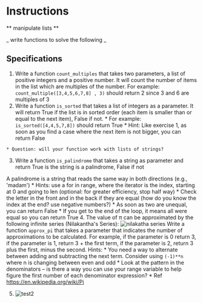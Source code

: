 # Instructions  

  ** manipulate lists **

  _ write functions to solve the following _

  ## Specifications
  1. Write a function `count_multiples` that takes two parameters, a list of positive integers and a positive number. It will count the number of items in the list which are multiples of the number.
For example: `count_multiple([3,4,5,6,7,8] , 3)` should return 2 since 3 and 6 are multiples of 3
  2. Write a function `is_sorted` that takes a list of integers as a parameter. It will return True if the list is in sorted order (each item is smaller than or equal to the next item), False if not.
    * For example: `is_sorted([4,4,5,7,8])` should return True
    * Hint: Like exercise 1, as soon as you find a case where the next item is not bigger, you can return False
  
    * Question: will your function work with lists of strings?
  3. Write a function `is_palindrome` that takes a string as parameter and return True is the string is a palindrome, False if not

  A palindrome is a string that reads the same way in both directions (e.g., 'madam')
    * Hints: use a for in range, where the iterator is the index, starting at 0 and going to len (optional: for greater efficiency, stop half way)
    * Check the letter in the front and in the back if they are equal (how do you know the index at the end? use negative numbers?)
    * As soon as two are unequal, you can return False
    * If you get to the end of the loop, it means all were equal so you can return True
4. The value of π can be approximated by the following infinite series (Nilakantha's Series):  ![nilakatha series](assets/nilakatha.jpg)
  Write a function `approx_pi` that takes a parameter that indicates the number of approximations to be calculated. For example, if the parameter is 0 return 3, if the parameter is 1, return 3 + the first term, if the parameter is 2, return 3 plus the first, minus the second. Hints:
    * You need a way to alternate between adding and subtracting the next term. Consider using `(-1)**n` where n is changing between even and odd
    * Look at the pattern in the denominators – is there a way you can use your range variable to help figure the first number of each denominator expression?
    * Ref https://en.wikipedia.org/wiki/Pi 


5. ![test2](assets/nilakatha.jpg)
